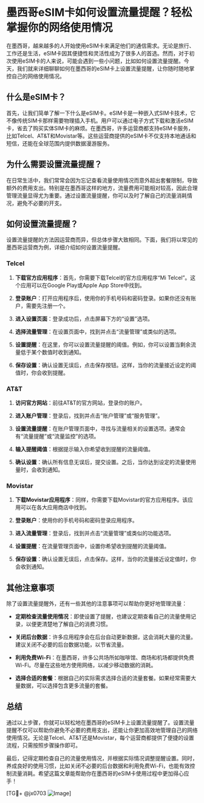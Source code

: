 # 墨西哥eSIM卡如何设置流量提醒？轻松掌握你的网络使用情况

在墨西哥，越来越多的人开始使用eSIM卡来满足他们的通信需求。无论是旅行、工作还是生活，eSIM卡因其便捷性和灵活性成为了很多人的首选。然而，对于初次使用eSIM卡的人来说，可能会遇到一些小问题，比如如何设置流量提醒。今天，我们就来详细聊聊如何在墨西哥的eSIM卡上设置流量提醒，让你随时随地掌控自己的网络使用情况。

## 什么是eSIM卡？

首先，让我们简单了解一下什么是eSIM卡。eSIM卡是一种嵌入式SIM卡技术，它不像传统SIM卡那样需要物理插入手机。用户可以通过电子方式下载和激活eSIM卡，省去了购买实体SIM卡的麻烦。在墨西哥，许多运营商都支持eSIM卡服务，比如Telcel、AT&T和Movistar等。这些运营商提供的eSIM卡不仅支持本地通话和短信，还能在全球范围内提供数据漫游服务。

## 为什么需要设置流量提醒？

在日常生活中，我们常常会因为忘记查看流量使用情况而意外超出套餐限制，导致额外的费用支出。特别是在墨西哥这样的地方，流量费用可能相对较高，因此合理管理流量显得尤为重要。通过设置流量提醒，你可以及时了解自己的流量消耗情况，避免不必要的开支。

## 如何设置流量提醒？

设置流量提醒的方法因运营商而异，但总体步骤大致相同。下面，我们将以常见的墨西哥运营商为例，详细介绍如何设置流量提醒。

### Telcel

1. **下载官方应用程序**：首先，你需要下载Telcel的官方应用程序“Mi Telcel”。这个应用可以在Google Play或Apple App Store中找到。
   
2. **登录账户**：打开应用程序后，使用你的手机号码和密码登录。如果你还没有账户，需要先注册一个。

3. **进入设置页面**：登录成功后，点击屏幕下方的“设置”选项。

4. **选择流量管理**：在设置页面中，找到并点击“流量管理”或类似的选项。

5. **设置提醒**：在这里，你可以设置流量提醒的阈值。例如，你可以设置当剩余流量低于某个数值时收到通知。

6. **保存设置**：确认设置无误后，点击保存按钮。这样，当你的流量接近设定的阈值时，你会收到提醒。

### AT&T

1. **访问官方网站**：前往AT&T的官方网站，登录你的账户。

2. **进入账户管理**：登录后，找到并点击“账户管理”或“服务管理”。

3. **设置流量提醒**：在账户管理页面中，寻找与流量相关的设置选项。通常会有“流量提醒”或“流量监控”的选项。

4. **输入提醒阈值**：根据提示输入你希望收到提醒的流量阈值。

5. **确认设置**：确认所有信息无误后，提交设置。之后，当你达到设定的流量使用量时，会收到通知。

### Movistar

1. **下载Movistar应用程序**：同样，你需要下载Movistar的官方应用程序。该应用可以在各大应用商店中找到。

2. **登录账户**：使用你的手机号码和密码登录应用程序。

3. **进入流量管理**：登录后，找到并点击“流量管理”或类似的功能选项。

4. **设置提醒**：在流量管理页面中，设置你希望收到提醒的流量阈值。

5. **保存设置**：确认设置无误后，点击保存。这样，当你的流量接近设定值时，你会收到通知。

## 其他注意事项

除了设置流量提醒外，还有一些其他的注意事项可以帮助你更好地管理流量：

- **定期检查流量使用情况**：即使设置了提醒，也建议定期查看自己的流量使用记录，以便更清楚地了解自己的消费习惯。
  
- **关闭后台数据**：许多应用程序会在后台自动更新数据，这会消耗大量的流量。建议关闭不必要的后台数据功能，以节省流量。

- **利用免费Wi-Fi**：在墨西哥，许多公共场所如咖啡馆、商场和机场都提供免费Wi-Fi。尽量在这些地方使用网络，以减少移动数据的消耗。

- **选择合适的套餐**：根据自己的实际需求选择合适的流量套餐。如果经常需要大量数据，可以选择包含更多流量的套餐。

## 总结

通过以上步骤，你就可以轻松地在墨西哥的eSIM卡上设置流量提醒了。设置流量提醒不仅可以帮助你避免不必要的费用支出，还能让你更加高效地管理自己的网络使用情况。无论是Telcel、AT&T还是Movistar，每个运营商都提供了便捷的设置流程，只需按照步骤操作即可。

最后，记得定期检查自己的流量使用情况，并根据实际情况调整提醒设置。同时，养成良好的使用习惯，比如关闭不必要的后台数据和利用免费Wi-Fi，也能有效控制流量消耗。希望这篇文章能帮助你在墨西哥的eSIM卡使用过程中更加得心应手！

[TG💪+ @jx0703 ![Image](https://github.com/user-attachments/assets/dbca1d08-cadb-493c-b0ec-ad6f7a83f270)]